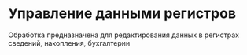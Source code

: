 # Управление данными регистров

Обработка предназначена для редактирования данных в регистрах сведений, накопления, бухгалтерии
